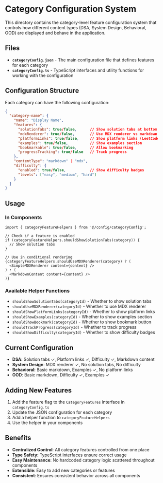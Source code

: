 # Category Configuration System

This directory contains the category-level feature configuration system that controls how different content types (DSA, System Design, Behavioral, OOD) are displayed and behave in the application.

## Files

- **`categoryConfig.json`** - The main configuration file that defines features for each category
- **`categoryConfig.ts`** - TypeScript interfaces and utility functions for working with the configuration

## Configuration Structure

Each category can have the following configuration:

```json
{
  "category-name": {
    "name": "Display Name",
    "features": {
      "solutionTabs": true/false,      // Show solution tabs at bottom
      "mdxRenderer": true/false,       // Use MDX renderer vs markdown
      "platformLinks": true/false,     // Show platform links (LeetCode, etc.)
      "examples": true/false,          // Show examples section
      "bookmarkable": true/false,      // Allow bookmarking
      "progressTracking": true/false   // Track progress
    },
    "contentType": "markdown" | "mdx",
    "difficulty": {
      "enabled": true/false,           // Show difficulty badges
      "levels": ["easy", "medium", "hard"]
    }
  }
}
```

## Usage

### In Components

```tsx
import { categoryFeatureHelpers } from '@/config/categoryConfig';

// Check if a feature is enabled
if (categoryFeatureHelpers.shouldShowSolutionTabs(category)) {
  // Show solution tabs
}

// Use in conditional rendering
{categoryFeatureHelpers.shouldUseMDXRenderer(category) ? (
  <SimpleMDXRenderer content={content} />
) : (
  <MarkdownContent content={content} />
)}
```

### Available Helper Functions

- `shouldShowSolutionTabs(categoryId)` - Whether to show solution tabs
- `shouldUseMDXRenderer(categoryId)` - Whether to use MDX renderer
- `shouldShowPlatformLinks(categoryId)` - Whether to show platform links
- `shouldShowExamples(categoryId)` - Whether to show examples section
- `shouldShowBookmark(categoryId)` - Whether to show bookmark button
- `shouldTrackProgress(categoryId)` - Whether to track progress
- `shouldShowDifficulty(categoryId)` - Whether to show difficulty badges

## Current Configuration

- **DSA**: Solution tabs ✓, Platform links ✓, Difficulty ✓, Markdown content
- **System Design**: MDX renderer ✓, No solution tabs, No difficulty
- **Behavioral**: Basic markdown, Examples ✓, No platform links
- **OOD**: Basic markdown, Difficulty ✓, Examples ✓

## Adding New Features

1. Add the feature flag to the `CategoryFeatures` interface in `categoryConfig.ts`
2. Update the JSON configuration for each category
3. Add a helper function to `categoryFeatureHelpers`
4. Use the helper in your components

## Benefits

- **Centralized Control**: All category features controlled from one place
- **Type Safety**: TypeScript interfaces ensure correct usage
- **Easy Maintenance**: No hardcoded category logic scattered throughout components
- **Extensible**: Easy to add new categories or features
- **Consistent**: Ensures consistent behavior across all components
